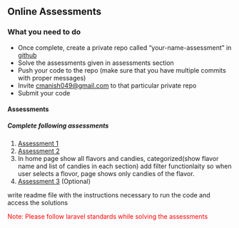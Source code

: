 ## Online Assessments

### What you need to do

* Once complete, create a private repo called “your-name-assessment” in [github](https://github.com)
* Solve the assessments given in assessments section
* Push your code to the repo (make sure that you have multiple commits with proper messages)
* Invite cmanish049@gmail.com to that particular private repo
* Submit your code

#### Assessments

##### Complete following assessments

1. [Assessment 1](assessments/assessment1.md)
2. [Assessment 2](assessments/assessment2.md)
3. In home page show all flavors and candies, categorized(show flavor name and list of candies in each section) add filter functionlaity so when user selects a flovor, page shows only candies of the flavor.
3. [Assessment 3](assessments/assessment3.md) (Optional)


write readme file with the instructions necessary to run the code and access the solutions

<span style="color:red">Note: Please follow laravel standards while solving the assessments</span>


